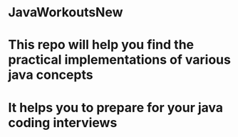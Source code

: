 # JavaWorkoutsNew
# This repo will help you find the practical implementations of various java concepts
# It helps you to prepare for your java coding interviews
